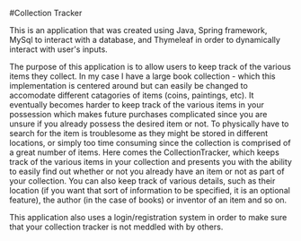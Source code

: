 #Collection Tracker

This is an application that was created using Java, Spring framework, MySql to interact with a database, and Thymeleaf in order to dynamically interact 
with user's inputs.

The purpose of this application is to allow users to keep track of the various items they collect. In my case I have a large book collection - which this 
implementation is centered around but can easily be changed to accomodate different catagories of items (coins, paintings, etc). It eventually becomes harder 
to keep track of the various items in your possession which makes future purchases complicated since you are unsure if you already possess the desired item or not. 
To physically have to search for the item is troublesome as they might be stored in different locations, or simply too time consuming since the collection is 
comprised of a great number of items. Here comes the CollectionTracker, which keeps track of the various items in your collection and presents you with the ability
to easily find out whether or not you already have an item or not as part of your collection. You can also keep track of various details, such as their location 
(if you want that sort of information to be specified, it is an optional feature), the author (in the case of books) or inventor of an item and so on.

This application also uses a login/registration system in order to make sure that your collection tracker is not meddled with by others.
